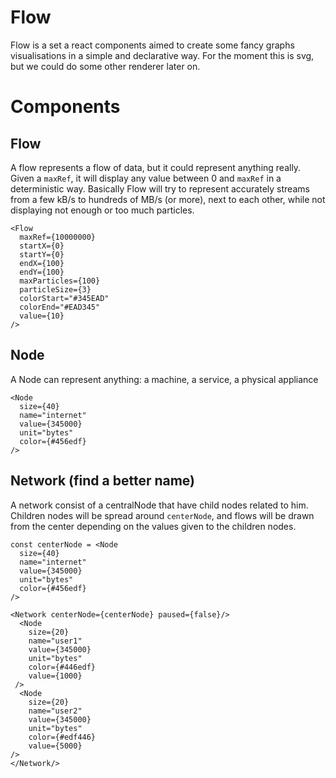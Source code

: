 # Flow

Flow is a set a react components aimed to create some fancy graphs visualisations in a simple and declarative way.
For the moment this is svg, but we could do some other renderer later on.

# Components

## Flow

A flow represents a flow of data, but it could represent anything really.
Given a `maxRef`, it will display any value between 0 and `maxRef` in a deterministic way.
Basically Flow will try to represent accurately streams from a few kB/s to hundreds of MB/s (or more), next to each other, while not displaying not enough or too much particles.

```
<Flow
  maxRef={10000000}
  startX={0}
  startY={0}
  endX={100}
  endY={100}
  maxParticles={100}
  particleSize={3}
  colorStart="#345EAD"
  colorEnd="#EAD345"
  value={10}
/>
```

## Node

A Node can represent anything: a machine, a service, a physical appliance

```
<Node
  size={40}
  name="internet"
  value={345000}
  unit="bytes"
  color={#456edf}
/>
```

## Network (find a better name)

A network consist of a centralNode that have child nodes related to him.
Children nodes will be spread around `centerNode`, and flows will be drawn from the center depending on the values given to the children nodes.

```
const centerNode = <Node
  size={40}
  name="internet"
  value={345000}
  unit="bytes"
  color={#456edf}
/>

<Network centerNode={centerNode} paused={false}/>
  <Node
    size={20}
    name="user1"
    value={345000}
    unit="bytes"
    color={#446edf}
    value={1000}
 />
  <Node
    size={20}
    name="user2"
    value={345000}
    unit="bytes"
    color={#edf446}
    value={5000}
/>
</Network/>
```
